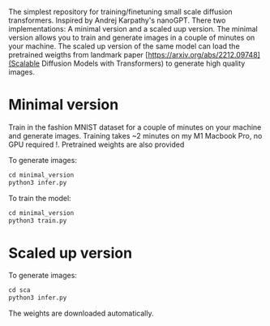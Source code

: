 The simplest repository for training/finetuning small scale diffusion transformers. Inspired by Andrej Karpathy's nanoGPT. There two implementations: A minimal version and a scaled uup version. The minimal version allows you to train and generate images in a couple of minutes on your machine. The scaled up version of the same model can load the pretrained weigths from landmark paper [https://arxiv.org/abs/2212.09748](Scalable Diffusion Models with Transformers)  to generate high quality images.

# Minimal version 

Train in the fashion MNIST dataset for a couple of minutes on your machine and generate images. Training takes ~2 minutes on my M1 Macbook Pro, no GPU required !. Pretrained weights are also provided

To generate images:
```python
cd minimal_version
python3 infer.py
```

To train the model:
```python
cd minimal_version
python3 train.py
```

# Scaled up version

To generate images:
```python
cd sca
python3 infer.py
```
The weights are downloaded automatically.